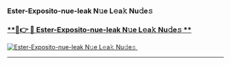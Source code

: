 ### Ester-Exposito-nue-leak N𝚞e L𝚎a𝚔 Nu𝚍e𝚜   

### [ **🔗👉 🔴 Ester-Exposito-nue-leak N𝚞e L𝚎a𝚔 Nu𝚍e𝚜 **](https://taap.it/xNRuk4)  

[![Ester-Exposito-nue-leak N𝚞e L𝚎a𝚔 Nu𝚍e𝚜 ](https://i.imgur.com/0qMVB7G.gif)](https://taap.it/xNRuk4)  

___  
